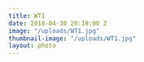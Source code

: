 ```yaml
---
title: WT1
date: 2018-04-30 20:19:00 Z
image: "/uploads/WT1.jpg"
thumbnail-image: "/uploads/WT1.jpg"
layout: photo
---
```


